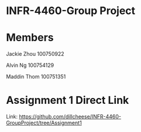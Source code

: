 # INFR-4460-Group Project

# Members
Jackie Zhou  100750922

Alvin Ng  100754129

Maddin Thom 100751351



# Assignment 1 Direct Link
Link: https://github.com/dillcheese/INFR-4460-GroupProject/tree/Assignment1
